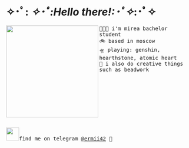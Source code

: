 # ✧･ﾟ: *✧･ﾟ:*Hello there!*:･ﾟ✧*:･ﾟ✧
<a href="https://i.pinimg.com/originals/80/7b/5c/807b5c4b02e765bb4930b7c66662ef4b.gif"><img align="left" width="250" src="https://mir-s3-cdn-cf.behance.net/project_modules/max_1200/23335a137681793.620f4a02711c2.gif"></a><samp>
  👩🏼‍💻 i'm mirea bachelor student <br> 
  🚲 based in moscow <br>
  🛸 playing: genshin, hearthstone, atomic heart  <br>
  🌱 i also do creative things such as beadwork <br>
<!--   🎧 listening to: <br></samp>
[![spotify-github-profile](https://spotify-github-profile.vercel.app/api/view?uid=22thftxib35zraloo4ct2unwa&cover_image=true&theme=novatorem)](https://github.com/kittinan/spotify-github-profile) <br> -->
<br><br><br><br><br><br><br><br>
<samp><img src="https://1000logos.net/wp-content/uploads/2021/04/Telegram-logo.png" width="35">find me on telegram [@ermii42](https://t.me/ermii42) 💭

<!--
**ermii42/ermii42** is a ✨ _special_ ✨ repository because its `README.md` (this file) appears on your GitHub profile.

Here are some ideas to get you started:

- 🔭 I’m currently working on ...
- 🌱 I’m currently learning ...
- 👯 I’m looking to collaborate on ...
- 🤔 I’m looking for help with ...
- 💬 Ask me about ...
- 📫 How to reach me: ...
- 😄 Pronouns: ...
- ⚡ Fun fact: ...
-->

